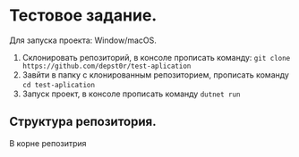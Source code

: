 # Тестовое задание.
Для запуска проекта: Window/macOS.
1. Склонировать репозиторий, в консоле прописать команду: `git clone https://github.com/depst0r/test-aplication`
2. Завйти в папку с клонированным репозиторием, прописать команду  `cd test-aplication`
3. Запуск проект, в консоле прописать команду `dutnet run`


## Структура репозитория.
В корне репозитрия 

